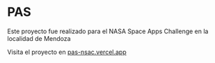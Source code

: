 # PAS

Este proyecto fue realizado para el NASA Space Apps Challenge en la localidad de Mendoza

Visita el proyecto en [pas-nsac.vercel.app](https://pas-nsac.vercel.app)
